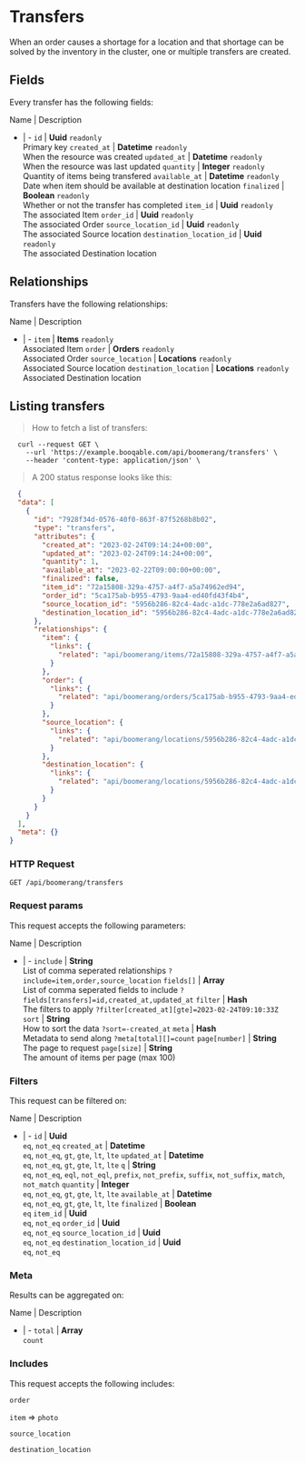 # Transfers

When an order causes a shortage for a location and that shortage can be solved by the inventory in the cluster, one or multiple transfers are created.

## Fields
Every transfer has the following fields:

Name | Description
- | -
`id` | **Uuid** `readonly`<br>Primary key
`created_at` | **Datetime** `readonly`<br>When the resource was created
`updated_at` | **Datetime** `readonly`<br>When the resource was last updated
`quantity` | **Integer** `readonly`<br>Quantity of items being transfered
`available_at` | **Datetime** `readonly`<br>Date when item should be available at destination location
`finalized` | **Boolean** `readonly`<br>Whether or not the transfer has completed
`item_id` | **Uuid** `readonly`<br>The associated Item
`order_id` | **Uuid** `readonly`<br>The associated Order
`source_location_id` | **Uuid** `readonly`<br>The associated Source location
`destination_location_id` | **Uuid** `readonly`<br>The associated Destination location


## Relationships
Transfers have the following relationships:

Name | Description
- | -
`item` | **Items** `readonly`<br>Associated Item
`order` | **Orders** `readonly`<br>Associated Order
`source_location` | **Locations** `readonly`<br>Associated Source location
`destination_location` | **Locations** `readonly`<br>Associated Destination location


## Listing transfers



> How to fetch a list of transfers:

```shell
  curl --request GET \
    --url 'https://example.booqable.com/api/boomerang/transfers' \
    --header 'content-type: application/json' \
```

> A 200 status response looks like this:

```json
  {
  "data": [
    {
      "id": "7928f34d-0576-40f0-863f-87f5268b8b02",
      "type": "transfers",
      "attributes": {
        "created_at": "2023-02-24T09:14:24+00:00",
        "updated_at": "2023-02-24T09:14:24+00:00",
        "quantity": 1,
        "available_at": "2023-02-22T09:00:00+00:00",
        "finalized": false,
        "item_id": "72a15808-329a-4757-a4f7-a5a74962ed94",
        "order_id": "5ca175ab-b955-4793-9aa4-ed40fd43f4b4",
        "source_location_id": "5956b286-82c4-4adc-a1dc-778e2a6ad827",
        "destination_location_id": "5956b286-82c4-4adc-a1dc-778e2a6ad827"
      },
      "relationships": {
        "item": {
          "links": {
            "related": "api/boomerang/items/72a15808-329a-4757-a4f7-a5a74962ed94"
          }
        },
        "order": {
          "links": {
            "related": "api/boomerang/orders/5ca175ab-b955-4793-9aa4-ed40fd43f4b4"
          }
        },
        "source_location": {
          "links": {
            "related": "api/boomerang/locations/5956b286-82c4-4adc-a1dc-778e2a6ad827"
          }
        },
        "destination_location": {
          "links": {
            "related": "api/boomerang/locations/5956b286-82c4-4adc-a1dc-778e2a6ad827"
          }
        }
      }
    }
  ],
  "meta": {}
}
```

### HTTP Request

`GET /api/boomerang/transfers`

### Request params

This request accepts the following parameters:

Name | Description
- | -
`include` | **String** <br>List of comma seperated relationships `?include=item,order,source_location`
`fields[]` | **Array** <br>List of comma seperated fields to include `?fields[transfers]=id,created_at,updated_at`
`filter` | **Hash** <br>The filters to apply `?filter[created_at][gte]=2023-02-24T09:10:33Z`
`sort` | **String** <br>How to sort the data `?sort=-created_at`
`meta` | **Hash** <br>Metadata to send along `?meta[total][]=count`
`page[number]` | **String** <br>The page to request
`page[size]` | **String** <br>The amount of items per page (max 100)


### Filters

This request can be filtered on:

Name | Description
- | -
`id` | **Uuid** <br>`eq`, `not_eq`
`created_at` | **Datetime** <br>`eq`, `not_eq`, `gt`, `gte`, `lt`, `lte`
`updated_at` | **Datetime** <br>`eq`, `not_eq`, `gt`, `gte`, `lt`, `lte`
`q` | **String** <br>`eq`, `not_eq`, `eql`, `not_eql`, `prefix`, `not_prefix`, `suffix`, `not_suffix`, `match`, `not_match`
`quantity` | **Integer** <br>`eq`, `not_eq`, `gt`, `gte`, `lt`, `lte`
`available_at` | **Datetime** <br>`eq`, `not_eq`, `gt`, `gte`, `lt`, `lte`
`finalized` | **Boolean** <br>`eq`
`item_id` | **Uuid** <br>`eq`, `not_eq`
`order_id` | **Uuid** <br>`eq`, `not_eq`
`source_location_id` | **Uuid** <br>`eq`, `not_eq`
`destination_location_id` | **Uuid** <br>`eq`, `not_eq`


### Meta

Results can be aggregated on:

Name | Description
- | -
`total` | **Array** <br>`count`


### Includes

This request accepts the following includes:

`order`


`item` => 
`photo`




`source_location`


`destination_location`





